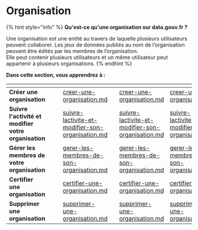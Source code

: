 # Organisation

{% hint style="info" %}
**Qu'est-ce qu'une organisation sur data.gouv.fr ?**

Une organisation est une entité au travers de laquelle plusieurs utilisateurs peuvent collaborer. Les jeux de données publiés au nom de l’organisation peuvent être édités par les membres de l’organisation. \
Elle peut contenir plusieurs utilisateurs et un même utilisateur peut appartenir à plusieurs organisations.
{% endhint %}

**Dans cette section, vous apprendrez à :**&#x20;



<table data-card-size="large" data-view="cards"><thead><tr><th></th><th data-hidden></th><th data-hidden></th><th data-hidden data-type="content-ref"></th><th data-hidden></th><th data-hidden data-type="content-ref"></th><th data-hidden data-card-target data-type="content-ref"></th></tr></thead><tbody><tr><td><strong>Créer une organisation</strong></td><td></td><td></td><td><a href="creer-une-organisation.md">creer-une-organisation.md</a></td><td></td><td><a href="creer-une-organisation.md">creer-une-organisation.md</a></td><td><a href="creer-une-organisation.md">creer-une-organisation.md</a></td></tr><tr><td><strong>Suivre l'activité et modifier votre organisation</strong></td><td></td><td></td><td><a href="../organisation/suivre-lactivite-et-modifier-son-organisation.md">suivre-lactivite-et-modifier-son-organisation.md</a></td><td></td><td><a href="../organisation/suivre-lactivite-et-modifier-son-organisation.md">suivre-lactivite-et-modifier-son-organisation.md</a></td><td><a href="../organisation/suivre-lactivite-et-modifier-son-organisation.md">suivre-lactivite-et-modifier-son-organisation.md</a></td></tr><tr><td><strong>Gérer les membres de votre organisation</strong></td><td></td><td></td><td><a href="gerer-les-membres-de-son-organisation.md">gerer-les-membres-de-son-organisation.md</a></td><td></td><td><a href="gerer-les-membres-de-son-organisation.md">gerer-les-membres-de-son-organisation.md</a></td><td><a href="gerer-les-membres-de-son-organisation.md">gerer-les-membres-de-son-organisation.md</a></td></tr><tr><td><strong>Certifier une organisation</strong></td><td></td><td></td><td><a href="certifier-une-organisation.md">certifier-une-organisation.md</a></td><td></td><td><a href="certifier-une-organisation.md">certifier-une-organisation.md</a></td><td><a href="certifier-une-organisation.md">certifier-une-organisation.md</a></td></tr><tr><td><strong>Supprimer une organisation</strong></td><td></td><td></td><td><a href="supprimer-une-organisation.md">supprimer-une-organisation.md</a></td><td></td><td><a href="supprimer-une-organisation.md">supprimer-une-organisation.md</a></td><td><a href="supprimer-une-organisation.md">supprimer-une-organisation.md</a></td></tr></tbody></table>
